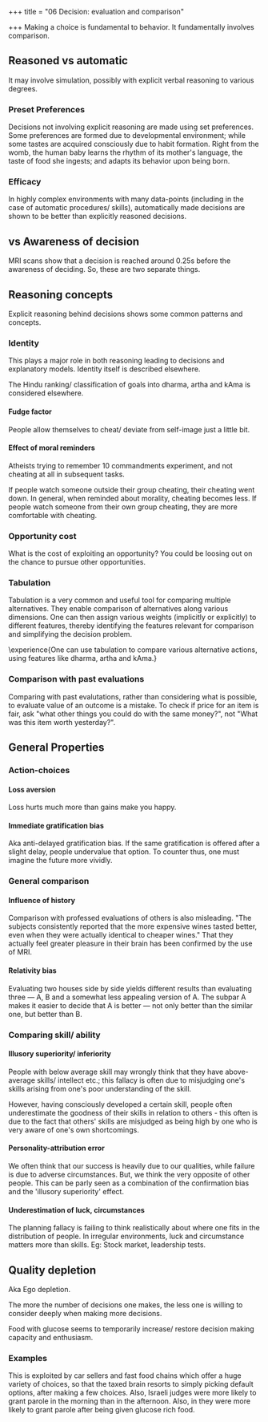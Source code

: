 +++
title = "06 Decision: evaluation and comparison"

+++
Making a choice is fundamental to behavior. It fundamentally involves comparison.

## Reasoned vs automatic
It may involve simulation, possibly with explicit verbal reasoning to various degrees.

### Preset Preferences
Decisions not involving explicit reasoning are made using set preferences. Some preferences are formed due to developmental environment; while some tastes are acquired consciously due to habit formation. Right from the womb, the human baby learns the rhythm of its mother's language, the taste of food she ingests; and adapts its behavior upon being born.

### Efficacy
In highly complex environments with many data-points (including in the case of automatic procedures/ skills), automatically made decisions are shown to be better than explicitly reasoned decisions.

## vs Awareness of decision
MRI scans show that a decision is reached around 0.25s before the awareness of deciding. So, these are two separate things.

## Reasoning concepts
Explicit reasoning behind decisions shows some common patterns and concepts.

### Identity
This plays a major role in both reasoning leading to decisions and explanatory models. Identity itself is described elsewhere.

The Hindu ranking/ classification of goals into dharma, artha and kAma is considered elsewhere. 

#### Fudge factor
People allow themselves to cheat/ deviate from self-image just a little bit.

#### Effect of moral reminders
Atheists trying to remember 10 commandments experiment, and not cheating at all in subsequent tasks.

If people watch someone outside their group cheating, their cheating went down. In general, when reminded about morality, cheating becomes less.  If people watch someone from their own group cheating, they are more comfortable with cheating.

### Opportunity cost
What is the cost of exploiting an opportunity? You could be loosing out on the chance to pursue other opportunities.

### Tabulation
Tabulation is a very common and useful tool for comparing multiple alternatives. They enable comparison of alternatives along various dimensions. One can then assign various weights (implicitly or explicitly) to different features, thereby identifying the features relevant for comparison and simplifying the decision problem.

\experience{One can use tabulation to compare various alternative actions, using features like dharma, artha and kAma.}

### Comparison with past evaluations
Comparing with past evalutations, rather than considering what is possible, to evaluate value of an outcome is a mistake. To check if price for an item is fair, ask "what other things you could do with the same money?", not "What was this item worth yesterday?".

## General Properties
### Action-choices
#### Loss aversion
Loss hurts much more than gains make you happy.

#### Immediate gratification bias
Aka anti-delayed gratification bias. If the same gratification is offered after a slight delay, people undervalue that option. To counter thus, one must imagine the future more vividly.

### General comparison
#### Influence of history
Comparison with professed evaluations of others is also misleading. "The subjects consistently reported that the more expensive wines tasted better, even when they were actually identical to cheaper wines." That they actually feel greater pleasure in their brain has been confirmed by the use of MRI.

#### Relativity bias
Evaluating two houses side by side yields different results than evaluating three — A, B and a somewhat less appealing version of A. The subpar A makes it easier to decide that A is better — not only better than the similar one, but better than B.

### Comparing skill/ ability
#### Illusory superiority/ inferiority
People with below average skill may wrongly think that they have above-average skills/ intellect etc.; this fallacy is often due to misjudging one's skills arising from one's poor understanding of the skill.

However, having consciously developed a certain skill, people often underestimate the goodness of their skills in relation to others - this often is due to the fact that others' skills are misjudged as being high by one who is very aware of one's own shortcomings.

#### Personality-attribution error
We often think that our success is heavily due to our qualities, while failure is due to adverse circumstances. But, we think the very opposite of other people. This can be parly seen as a combination of the confirmation bias and the 'illusory superiority' effect.

#### Underestimation of luck, circumstances
The planning fallacy is failing to think realistically about where one fits in the distribution of people. In irregular environments, luck and circumstance matters more than skills.
Eg: Stock market, leadership tests.

## Quality depletion
Aka Ego depletion.

The more the number of decisions one makes, the less one is willing to consider deeply when making more decisions.

Food with glucose seems to temporarily increase/ restore decision making capacity and enthusiasm.

### Examples
This is exploited by car sellers and fast food chains which offer a huge variety of choices, so that the taxed brain resorts to simply picking default options, after making a few choices. Also, Israeli judges were more likely to grant parole in the morning than in the afternoon. Also, in they were more likely to grant parole after being given glucose rich food.
